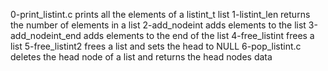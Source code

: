 0-print_listint.c prints all the elements of a listint_t list
1-listint_len returns the number of elements in a list
2-add_nodeint adds elements to the list
3-add_nodeint_end adds elements to the end of the list
4-free_listint frees a list
5-free_listint2 frees a list and sets the head to NULL
6-pop_listint.c deletes the head node of a list and returns the head nodes data
